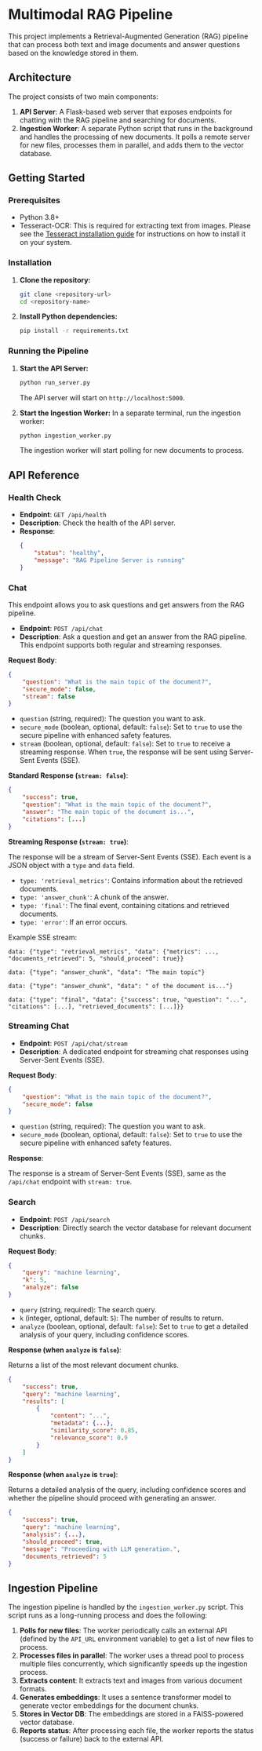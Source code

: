 # Multimodal RAG Pipeline

This project implements a Retrieval-Augmented Generation (RAG) pipeline that can process both text and image documents and answer questions based on the knowledge stored in them.

## Architecture

The project consists of two main components:

1.  **API Server**: A Flask-based web server that exposes endpoints for chatting with the RAG pipeline and searching for documents.
2.  **Ingestion Worker**: A separate Python script that runs in the background and handles the processing of new documents. It polls a remote server for new files, processes them in parallel, and adds them to the vector database.

## Getting Started

### Prerequisites

*   Python 3.8+
*   Tesseract-OCR: This is required for extracting text from images. Please see the [Tesseract installation guide](https://github.com/tesseract-ocr/tessdoc) for instructions on how to install it on your system.

### Installation

1.  **Clone the repository:**
    ```bash
    git clone <repository-url>
    cd <repository-name>
    ```

2.  **Install Python dependencies:**
    ```bash
    pip install -r requirements.txt
    ```

### Running the Pipeline

1.  **Start the API Server:**
    ```bash
    python run_server.py
    ```
    The API server will start on `http://localhost:5000`.

2.  **Start the Ingestion Worker:**
    In a separate terminal, run the ingestion worker:
    ```bash
    python ingestion_worker.py
    ```
    The ingestion worker will start polling for new documents to process.

## API Reference

### Health Check

*   **Endpoint**: `GET /api/health`
*   **Description**: Check the health of the API server.
*   **Response**:
    ```json
    {
        "status": "healthy",
        "message": "RAG Pipeline Server is running"
    }
    ```

### Chat

This endpoint allows you to ask questions and get answers from the RAG pipeline.

*   **Endpoint**: `POST /api/chat`
*   **Description**: Ask a question and get an answer from the RAG pipeline. This endpoint supports both regular and streaming responses.

**Request Body**:

```json
{
    "question": "What is the main topic of the document?",
    "secure_mode": false,
    "stream": false
}
```

*   `question` (string, required): The question you want to ask.
*   `secure_mode` (boolean, optional, default: `false`): Set to `true` to use the secure pipeline with enhanced safety features.
*   `stream` (boolean, optional, default: `false`): Set to `true` to receive a streaming response. When `true`, the response will be sent using Server-Sent Events (SSE).

**Standard Response (`stream: false`)**:

```json
{
    "success": true,
    "question": "What is the main topic of the document?",
    "answer": "The main topic of the document is...",
    "citations": [...]
}
```

**Streaming Response (`stream: true`)**:

The response will be a stream of Server-Sent Events (SSE). Each event is a JSON object with a `type` and `data` field.

*   `type: 'retrieval_metrics'`: Contains information about the retrieved documents.
*   `type: 'answer_chunk'`: A chunk of the answer.
*   `type: 'final'`: The final event, containing citations and retrieved documents.
*   `type: 'error'`: If an error occurs.

Example SSE stream:

```
data: {"type": "retrieval_metrics", "data": {"metrics": ..., "documents_retrieved": 5, "should_proceed": true}}

data: {"type": "answer_chunk", "data": "The main topic"}

data: {"type": "answer_chunk", "data": " of the document is..."}

data: {"type": "final", "data": {"success": true, "question": "...", "citations": [...], "retrieved_documents": [...]}}
```

### Streaming Chat

*   **Endpoint**: `POST /api/chat/stream`
*   **Description**: A dedicated endpoint for streaming chat responses using Server-Sent Events (SSE).

**Request Body**:

```json
{
    "question": "What is the main topic of the document?",
    "secure_mode": false
}
```

*   `question` (string, required): The question you want to ask.
*   `secure_mode` (boolean, optional, default: `false`): Set to `true` to use the secure pipeline with enhanced safety features.

**Response**:

The response is a stream of Server-Sent Events (SSE), same as the `/api/chat` endpoint with `stream: true`.

### Search

*   **Endpoint**: `POST /api/search`
*   **Description**: Directly search the vector database for relevant document chunks.

**Request Body**:

```json
{
    "query": "machine learning",
    "k": 5,
    "analyze": false
}
```

*   `query` (string, required): The search query.
*   `k` (integer, optional, default: `5`): The number of results to return.
*   `analyze` (boolean, optional, default: `false`): Set to `true` to get a detailed analysis of your query, including confidence scores.

**Response (when `analyze` is `false`)**:

Returns a list of the most relevant document chunks.

```json
{
    "success": true,
    "query": "machine learning",
    "results": [
        {
            "content": "...",
            "metadata": {...},
            "similarity_score": 0.85,
            "relevance_score": 0.9
        }
    ]
}
```

**Response (when `analyze` is `true`)**:

Returns a detailed analysis of the query, including confidence scores and whether the pipeline should proceed with generating an answer.

```json
{
    "success": true,
    "query": "machine learning",
    "analysis": {...},
    "should_proceed": true,
    "message": "Proceeding with LLM generation.",
    "documents_retrieved": 5
}
```

## Ingestion Pipeline

The ingestion pipeline is handled by the `ingestion_worker.py` script. This script runs as a long-running process and does the following:

1.  **Polls for new files**: The worker periodically calls an external API (defined by the `API_URL` environment variable) to get a list of new files to process.
2.  **Processes files in parallel**: The worker uses a thread pool to process multiple files concurrently, which significantly speeds up the ingestion process.
3.  **Extracts content**: It extracts text and images from various document formats.
4.  **Generates embeddings**: It uses a sentence transformer model to generate vector embeddings for the document chunks.
5.  **Stores in Vector DB**: The embeddings are stored in a FAISS-powered vector database.
6.  **Reports status**: After processing each file, the worker reports the status (success or failure) back to the external API.
